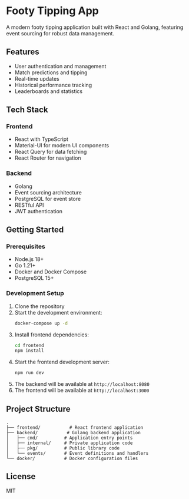 # Footy Tipping App

A modern footy tipping application built with React and Golang, featuring event sourcing for robust data management.

## Features

- User authentication and management
- Match predictions and tipping
- Real-time updates
- Historical performance tracking
- Leaderboards and statistics

## Tech Stack

### Frontend
- React with TypeScript
- Material-UI for modern UI components
- React Query for data fetching
- React Router for navigation

### Backend
- Golang
- Event sourcing architecture
- PostgreSQL for event store
- RESTful API
- JWT authentication

## Getting Started

### Prerequisites
- Node.js 18+
- Go 1.21+
- Docker and Docker Compose
- PostgreSQL 15+

### Development Setup

1. Clone the repository
2. Start the development environment:
   ```bash
   docker-compose up -d
   ```
3. Install frontend dependencies:
   ```bash
   cd frontend
   npm install
   ```
4. Start the frontend development server:
   ```bash
   npm run dev
   ```
5. The backend will be available at `http://localhost:8080`
6. The frontend will be available at `http://localhost:3000`

## Project Structure

```
.
├── frontend/           # React frontend application
├── backend/           # Golang backend application
│   ├── cmd/          # Application entry points
│   ├── internal/     # Private application code
│   ├── pkg/          # Public library code
│   └── events/       # Event definitions and handlers
└── docker/           # Docker configuration files
```

## License

MIT
